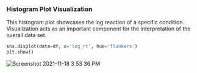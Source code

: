 ### Histogram Plot Visualization
This histogram plot showcases the log reaction of a specific condition. Visualization acts as an important component for the interpretation of the overall data set.


```python
sns.displot(data=df, x='log_rt', hue='flankers')
plt.show()
```

![Screenshot 2021-11-18 3 53 36 PM](https://user-images.githubusercontent.com/94637758/142496814-3e39311a-5918-4ccd-8526-dfb3539c37dd.png)
